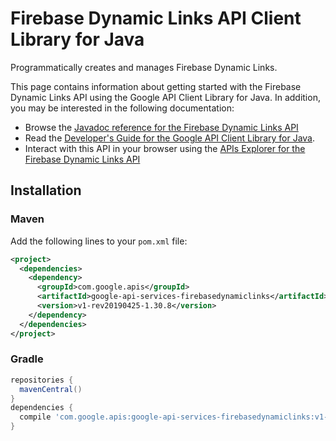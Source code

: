 # Firebase Dynamic Links API Client Library for Java

Programmatically creates and manages Firebase Dynamic Links.

This page contains information about getting started with the Firebase Dynamic Links API
using the Google API Client Library for Java. In addition, you may be interested
in the following documentation:

* Browse the [Javadoc reference for the Firebase Dynamic Links API][javadoc]
* Read the [Developer's Guide for the Google API Client Library for Java][google-api-client].
* Interact with this API in your browser using the [APIs Explorer for the Firebase Dynamic Links API][api-explorer]

## Installation

### Maven

Add the following lines to your `pom.xml` file:

```xml
<project>
  <dependencies>
    <dependency>
      <groupId>com.google.apis</groupId>
      <artifactId>google-api-services-firebasedynamiclinks</artifactId>
      <version>v1-rev20190425-1.30.8</version>
    </dependency>
  </dependencies>
</project>
```

### Gradle

```gradle
repositories {
  mavenCentral()
}
dependencies {
  compile 'com.google.apis:google-api-services-firebasedynamiclinks:v1-rev20190425-1.30.8'
}
```

[javadoc]: https://googleapis.dev/java/google-api-services-firebasedynamiclinks/latest/index.html
[google-api-client]: https://github.com/googleapis/google-api-java-client/
[api-explorer]: https://developers.google.com/apis-explorer/#p/firebasedynamiclinks/v1/
